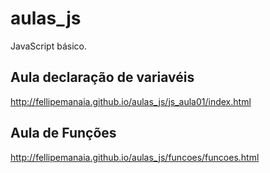 # aulas_js
JavaScript básico.

## Aula declaração de variavéis
http://fellipemanaia.github.io/aulas_js/js_aula01/index.html

## Aula de Funções
http://fellipemanaia.github.io/aulas_js/funcoes/funcoes.html
